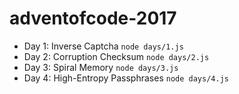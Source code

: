 # adventofcode-2017

* Day 1: Inverse Captcha `node days/1.js`
* Day 2: Corruption Checksum `node days/2.js`
* Day 3: Spiral Memory `node days/3.js`
* Day 4: High-Entropy Passphrases `node days/4.js`
